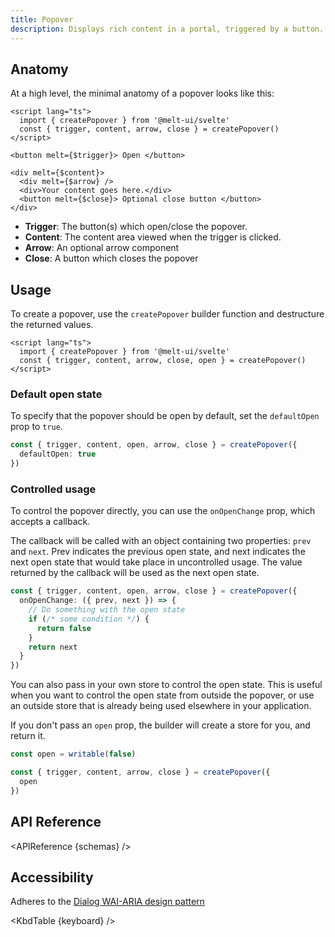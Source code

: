 ```yaml
---
title: Popover
description: Displays rich content in a portal, triggered by a button.
---
```


<script>
    import { APIReference, KbdTable } from '$docs/components' 
    export let schemas
    export let keyboard
</script>

## Anatomy

At a high level, the minimal anatomy of a popover looks like this:

```svelte
<script lang="ts">
  import { createPopover } from '@melt-ui/svelte'
  const { trigger, content, arrow, close } = createPopover()
</script>

<button melt={$trigger}> Open </button>

<div melt={$content}>
  <div melt={$arrow} />
  <div>Your content goes here.</div>
  <button melt={$close}> Optional close button </button>
</div>
```

- **Trigger**: The button(s) which open/close the popover.
- **Content**: The content area viewed when the trigger is clicked.
- **Arrow**: An optional arrow component
- **Close**: A button which closes the popover

## Usage

To create a popover, use the `createPopover` builder function and destructure the returned values.

```svelte
<script lang="ts">
  import { createPopover } from '@melt-ui/svelte'
  const { trigger, content, arrow, close, open } = createPopover()
</script>
```

### Default open state

To specify that the popover should be open by default, set the `defaultOpen` prop to `true`.

```ts {2}
const { trigger, content, open, arrow, close } = createPopover({
  defaultOpen: true
})
```

### Controlled usage

To control the popover directly, you can use the `onOpenChange` prop, which accepts a callback.

The callback will be called with an object containing two properties: `prev` and `next`. Prev
indicates the previous open state, and next indicates the next open state that would take place in
uncontrolled usage. The value returned by the callback will be used as the next open state.

```ts {2,3,4,5,6,7,8}
const { trigger, content, open, arrow, close } = createPopover({
  onOpenChange: ({ prev, next }) => {
    // Do something with the open state
    if (/* some condition */) {
      return false
    }
    return next
  }
})
```

You can also pass in your own store to control the open state. This is useful when you want to
control the open state from outside the popover, or use an outside store that is already being used
elsewhere in your application.

If you don't pass an `open` prop, the builder will create a store for you, and return it.

```ts {1,4}
const open = writable(false)

const { trigger, content, arrow, close } = createPopover({
  open
})
```

## API Reference

<APIReference {schemas} />

## Accessibility

Adheres to the
[Dialog WAI-ARIA design pattern](https://www.w3.org/WAI/ARIA/apg/patterns/dialogmodal)

<KbdTable {keyboard} />
